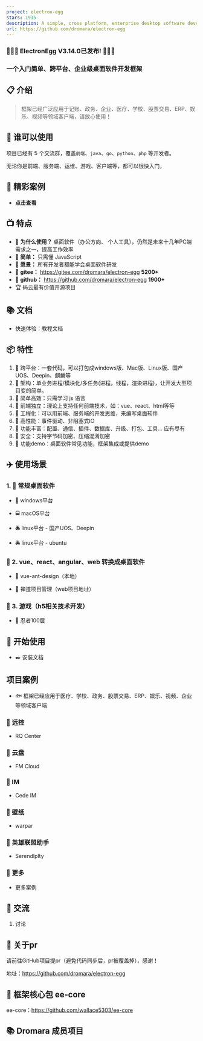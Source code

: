 ```yaml
---
project: electron-egg
stars: 1935
description: A simple, cross platform, enterprise desktop software development framework
url: https://github.com/dromara/electron-egg
---
```


### 🎉🎉🎉 ElectronEgg V3.14.0已发布! 🎉🎉🎉

  

### **一个入门简单、跨平台、企业级桌面软件开发框架**

  

📋 介绍
-----

> 框架已经广泛应用于记账、政务、企业、医疗、学校、股票交易、ERP、娱乐、视频等领域客户端，请放心使用！

👦 谁可以使用
--------

项目已经有 5 个交流群，覆盖`前端`、`java`、`go`、`python`、`php` 等开发者。

无论你是前端、服务端、运维、游戏、客户端等，都可以很快入门，

🐶 精彩案例
-------

-   **点击查看**

📺 特点
-----

-   🍩 **为什么使用？** 桌面软件（办公方向、 个人工具），仍然是未来十几年PC端需求之一，提高工作效率
-   🍉 **简单：** 只需懂 JavaScript
-   🍑 **愿景：** 所有开发者都能学会桌面软件研发
-   🍰 **gitee：** https://gitee.com/dromara/electron-egg **5200+**
-   🍨 **github：** https://github.com/dromara/electron-egg **1900+**
-   🏆 码云最有价值开源项目

📚 文档
-----

-   快速体验：教程文档

📦 特性
-----

1.  🍄 跨平台：一套代码，可以打包成windows版、Mac版、Linux版、国产UOS、Deepin、麒麟等
2.  🌹 架构：单业务进程/模块化/多任务(进程，线程，渲染进程)，让开发大型项目变的简单。
3.  🌱 简单高效：只需学习 js 语言
4.  🌴 前端独立：理论上支持任何前端技术，如：vue、react、html等等
5.  🍁 工程化：可以用前端、服务端的开发思维，来编写桌面软件
6.  🌷 高性能：事件驱动、非阻塞式IO
7.  🌰 功能丰富：配置、通信、插件、数据库、升级、打包、工具... 应有尽有
8.  💐 安全：支持字节码加密、压缩混淆加密
9.  🌻 功能demo：桌面软件常见功能，框架集成或提供demo

✈️ 使用场景
-------

### 1\. 🚀 常规桌面软件

-   🚖 windows平台
    
-   🚍 macOS平台  
    
-   🚔 linux平台 - 国产UOS、Deepin
    
-   🚔 linux平台 - ubuntu
    

### 🚐 2. vue、react、angular、web 转换成桌面软件

-   🚙 vue-ant-design（本地）
    
-   🚙 禅道项目管理（web项目地址）
    

### 🚂 3. 游戏（h5相关技术开发）

-   🚊 忍者100层
    

📒 开始使用
-------

-   ✒️ 安装文档

项目案例
----

-   🐟 框架已经应用于医疗、学校、政务、股票交易、ERP、娱乐、视频、企业等领域客户端

### 🐸 远控

-   RQ Center

### 🐸 云盘

-   FM Cloud

### 🐸 IM

-   Cede IM

### 🐸 壁纸

-   warpar

### 🐸 英雄联盟助手

-   Serendlplty

### 🐸 更多

-   更多案例

💬 交流
-----

1.  讨论

📌 关于pr
-------

请前往GitHub项目提pr（避免代码同步后，pr被覆盖掉），感谢！

地址：https://github.com/dromara/electron-egg

📔 框架核心包 ee-core
----------------

ee-core：https://github.com/wallace5303/ee-core

📚 Dromara 成员项目
---------------
